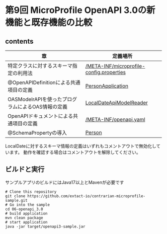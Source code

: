 # 第9回 MicroProfile OpenAPI 3.0の新機能と既存機能の比較

## contents 
|章|定義場所|
| ---------- | --- |
| 特定クラスに対するスキーマ指定の利用法 |[/META-INF/microprofile-config.properties](src/main/resources/META-INF/microprofile-config.properties)|
| @OpenAPIDefinitionによる共通項目の定義 |[PersonApplication](src/main/java/io/extact/mp/sample/openapi3/PersonApplication.java)|
| OASModelrAPIを使ったプログラムによるOAS情報の定義 |[LocalDateApiModelReader](src/main/java/io/extact/mp/sample/openapi3/reader/LocalDateApiModelReader.java)|
| OpenAPIドキュメントによる共通項目の定義 |[/META-INF/openapi.yaml](src/main/resources/META-INF/#openapi.yaml)|
| @SchemaPropertyの導入 |[Person](src/main/java/io/extact/mp/sample/openapi3/resource/Person.java)|

LocalDateに対するスキーマ情報の定義はいずれもコメントアウトで無効化しています。
動作を確認する場合はコメントアウトを解除してください。


## ビルドと実行
サンプルアプリのビルドにはJava17以上とMavenが必要です

```shell
# Clone this repository
git clone https://github.com/extact-io/contrarian-microprofile-sample.git
# Go into the sample
cd 06-openapi_3.0
# build application
mvn clean package
# start application
java -jar target/openapi3-sample.jar
```
